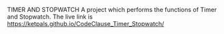 TIMER AND STOPWATCH
A project which performs the functions of Timer and Stopwatch.
The live link is https://ketpals.github.io/CodeClause_Timer_Stopwatch/
